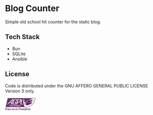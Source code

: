 # Blog Counter

Simple old school hit counter for the static blog.

## Tech Stack

* Bun
* SQLite
* Ansible

## License

Code is distributed under the GNU AFFERO GENERAL PUBLIC LICENSE Version 3 only.

<img src="./AGPLv3_Logo.svg" width="100" alt="AGPLv3 Logo"/>
